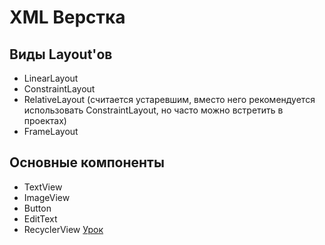 # XML Верстка
## Виды Layout'ов
- LinearLayout
- ConstraintLayout
- RelativeLayout (считается устаревшим, вместо него рекомендуется использовать ConstraintLayout, но часто можно встретить в проектах)
- FrameLayout
## Основные компоненты
- TextView
- ImageView
- Button
- EditText
- RecyclerView [Урок](https://www.youtube.com/watch?app=desktop&v=4pevVON0v-U&list=LL&index=2&t=848s)
